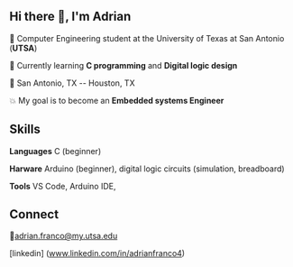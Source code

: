 ## Hi there 👋, I'm Adrian
🔸 Computer Engineering student at the University of Texas at San Antonio (**UTSA**)

🔸 Currently learning **C programming** and **Digital logic design**

🔸 San Antonio, TX -- Houston, TX

:boom: My goal is to become an **Embedded systems Engineer**


## Skills
**Languages** C (beginner)

**Harware** Arduino (beginner), digital logic circuits (simulation, breadboard)

**Tools** VS Code, Arduino IDE,


## Connect
🔸adrian.franco@my.utsa.edu

[linkedin] (www.linkedin.com/in/adrianfranco4)
<!--
**adrianthinks3/adrianthinks3** is a ✨ _special_ ✨ repository because its `README.md` (this file) appears on your GitHub profile.

Here are some ideas to get you started:

- 🔭 I’m currently working on ...
- 🌱 I’m currently learning ...
- 👯 I’m looking to collaborate on ...
- 🤔 I’m looking for help with ...
- 💬 Ask me about ...
- 📫 How to reach me: ...
- 😄 Pronouns: ...
- ⚡ Fun fact: ...
-->
